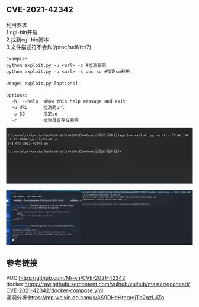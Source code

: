 ## CVE-2021-42342 ##
利用要求  
1.cgi-bin开启  
2.找到cgi-bin脚本  
3.文件描述符不会炸(/proc/self/fd/7)  

```text
Example:
python exploit.py -u <url> -c #检测漏洞
python exploit.py -u <url> -s poc.so #指定so利用

Usage: exploit.py [options]

Options:
  -h, --help  show this help message and exit
  -u URL      检测的url
  -s SO       指定so
  -c          检测是否存在漏洞
```
![](img/1.png)

![](img/2.png)

## 参考链接 ##
POC:https://github.com/Mr-xn/CVE-2021-42342  
docker:https://raw.githubusercontent.com/vulhub/vulhub/master/goahead/CVE-2021-42342/docker-compose.yml  
漏洞分析:https://mp.weixin.qq.com/s/AS9DHeHtgqrgjTb2gzLJZg  